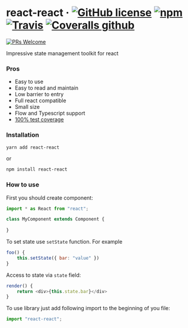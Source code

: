 # react-react &middot; [![GitHub license](https://img.shields.io/badge/license-MIT-blue.svg?style=flat-square)](https://github.com/tihonove/react-react/blob/master/LICENSE) [![npm](https://img.shields.io/npm/v/react-react.svg?style=flat-square)](https://www.npmjs.com/package/react-react) [![Travis](https://img.shields.io/travis/tihonove/react-react.svg?style=flat-square)](https://travis-ci.org/tihonove/react-react) [![Coveralls github](https://img.shields.io/coveralls/github/tihonove/react-react.svg?style=flat-square)](https://coveralls.io/github/tihonove/react-react)
 [![PRs Welcome](https://img.shields.io/badge/PRs-welcome-brightgreen.svg?style=flat-square)](https://github.com/tihonove/react-react/pulls)


Impressive state management toolkit for react

### Pros
* Easy to use
* Easy to read and maintain
* Low barrier to entry
* Full react compatible
* Small size
* Flow and Typescript support
* [100% test coverage](https://coveralls.io/github/tihonove/react-react)

### Installation

```bash
yarn add react-react
```

or 

```bash
npm install react-react
```

### How to use

First you should create component:

```javascript
import * as React from "react";

class MyComponent extends Component {
    
}
```

To set state use `setState` function. For example

```javascript
foo() {
    this.setState({ bar: "value" })
}
```

Access to state via `state` field:

```javascript
render() {
    return <div>{this.state.bar}</div>
}
```

To use library just add following import to the beginning of you file:

```javascript
import "react-react";
```
